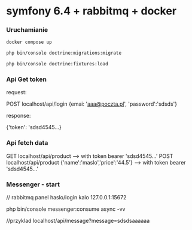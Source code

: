 
# symfony 6.4 + rabbitmq + docker

### Uruchamianie

```bash
docker compose up

php bin/console doctrine:migrations:migrate

php bin/console doctrine:fixtures:load


```


### Api Get token

request:

POST localhost/api/login   {emai: 'aaa@poczta.pl', 'password':'sdsds'}

response:

{'token': 'sdsd4545...}

### Api fetch data

GET localhost/api/product      --> with token bearer 'sdsd4545...'
POST localhost/api/product  {'name':'maslo','price':'44.5'}     --> with token bearer 'sdsd4545...'


### Messenger - start

// rabbitmq panel   haslo/login kalo
127.0.0.1:15672

php bin/console messenger:consume async -vv

//przyklad
localhost/api/message?message=sdsdsaaaaaa
